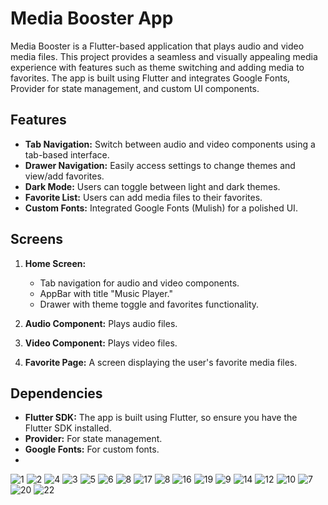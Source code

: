 # Media Booster App

Media Booster is a Flutter-based application that plays audio and video media files. This project provides a seamless and visually appealing media experience with features such as theme switching and adding media to favorites. The app is built using Flutter and integrates Google Fonts, Provider for state management, and custom UI components.

## Features

- **Tab Navigation:** Switch between audio and video components using a tab-based interface.
- **Drawer Navigation:** Easily access settings to change themes and view/add favorites.
- **Dark Mode:** Users can toggle between light and dark themes.
- **Favorite List:** Users can add media files to their favorites.
- **Custom Fonts:** Integrated Google Fonts (Mulish) for a polished UI.

## Screens

1. **Home Screen:** 
   - Tab navigation for audio and video components.
   - AppBar with title "Music Player."
   - Drawer with theme toggle and favorites functionality.

2. **Audio Component:** Plays audio files.
3. **Video Component:** Plays video files.
4. **Favorite Page:** A screen displaying the user's favorite media files.

## Dependencies

- **Flutter SDK:** The app is built using Flutter, so ensure you have the Flutter SDK installed.
- **Provider:** For state management.
- **Google Fonts:** For custom fonts.
- 
![1](https://github.com/user-attachments/assets/2be8c639-aa0e-4bbc-a9be-0a48b6491fcb)
![2](https://github.com/user-attachments/assets/cda70513-5495-45f5-b4cd-e143eb0c077f)
![4](https://github.com/user-attachments/assets/d5e8b605-5853-44f9-abba-59efef103516)
![3](https://github.com/user-attachments/assets/86df93e8-9d4e-4091-acdc-758985c17db7)
![5](https://github.com/user-attachments/assets/031e34b6-c8b5-4e08-ac80-ed157024503d)
![6](https://github.com/user-attachments/assets/12536e24-7213-412a-a878-0749aef7de2b)
![8](https://github.com/user-attachments/assets/fc0859e5-3f33-4eaf-a2bd-ed7f6dcf8ba2)
![17](https://github.com/user-attachments/assets/cde8d979-d287-486a-8c9f-d1f6218035d7)
![8](https://github.com/user-attachments/assets/697bb848-6cff-4649-952d-791f4d5ca52b)
![16](https://github.com/user-attachments/assets/ad3862e6-b48d-47b4-9f3e-6b5d85a85860)
![19](https://github.com/user-attachments/assets/889933a7-fc72-4b91-ae25-7fc0c0ddba3c)
![9](https://github.com/user-attachments/assets/3c68cb0a-e2bc-47be-8857-b097b357299e)
![14](https://github.com/user-attachments/assets/dc7d492d-4d65-4875-a492-f95bba16ff4b)
![12](https://github.com/user-attachments/assets/87ae447e-b108-493e-af45-e62182284029)
![10](https://github.com/user-attachments/assets/729b5c4b-a062-4084-9267-ab4195a0c5d6)
![7](https://github.com/user-attachments/assets/b954e47a-1093-49be-b474-481cbbc8a3e0)
![20](https://github.com/user-attachments/assets/5a8364f6-70e8-4395-9939-09654b20aa42)
![22](https://github.com/user-attachments/assets/20465399-960a-41b8-862a-ab9416c31bd3)
















  



